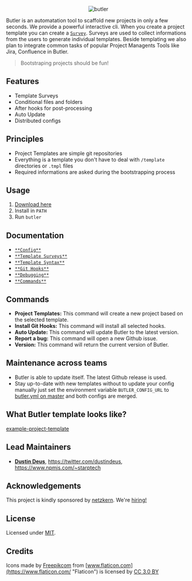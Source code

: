 <p align="center">
<img src="/logo.png" alt="butler" style="max-width:100%;">
</p>

Butler is an automatation tool to scaffold new projects in only a few seconds.
We provide a powerful interactive cli. When you create a project template you
can create a [`Survey`](/docs/templateSurveys.md). Surveys are used to collect
informations from the users to generate individual templates. Beside
templating we also plan to integrate common tasks of popular Project Managents
Tools like Jira, Confluence in Butler.

> Bootstraping projects should be fun!

## Features

- Template Surveys
- Conditional files and folders
- After hooks for post-processing
- Auto Update
- Distributed configs

## Principles

- Project Templates are simple git repositories
- Everything is a template you don't have to deal with `/template` directories
  or `.tmpl` files
- Required informations are asked during the bootstrapping process

## Usage

1. [Download here](https://github.com/netzkern/butler/releases)
2. Install in `PATH`
3. Run `butler`

## Documentation

- [`**Config**`](/docs/config.md)
- [`**Template Surveys**`](/docs/templateSurveys.md)
- [`**Template Syntax**`](/docs/templateSyntax.md)
- [`**Git Hooks**`](/docs/gitHooks.md)
- [`**Debugging**`](/docs/debugging.md)
- [`**Commands**`](#commands)

## Commands

- **Project Templates:** This command will create a new project based on the
  selected template.
- **Install Git Hooks:** This command will install all selected hooks.
- **Auto Update:** This command will update Butler to the latest version.
- **Report a bug:** This command will open a new Github issue.
- **Version:** This command will return the current version of Butler.

## Maintenance across teams

- Butler is able to update itself. The latest Github release is used.
- Stay up-to-date with new templates without to update your config manually
  just set the environment variable `BUTLER_CONFIG_URL` to
  [butler.yml on master](https://raw.githubusercontent.com/netzkern/butler/master/butler.yml)
  and both configs are merged.

## What Butler template looks like?

[example-project-template](https://github.com/netzkern/example-project-template)

## Lead Maintainers

- [**Dustin Deus**](https://github.com/StarpTech), <https://twitter.com/dustindeus>, <https://www.npmjs.com/~starptech>

## Acknowledgements

This project is kindly sponsored by [netzkern](http://netzkern.de). We're [hiring!](http://karriere.netzkern.de/)

## License

Licensed under [MIT](./LICENSE).

## Credits

Icons made by [Freepikcom](http://www.freepik.com "Freepik")
from [www.flaticon.com](https://www.flaticon.com/ "Flaticon")
is licensed by [CC 3.0 BY](http://creativecommons.org/licenses/by/3.0/ "Creative Commons BY 3.0")
